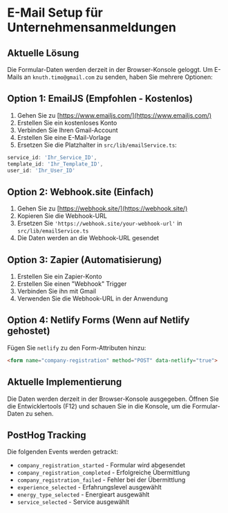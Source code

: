 # E-Mail Setup für Unternehmensanmeldungen

## Aktuelle Lösung

Die Formular-Daten werden derzeit in der Browser-Konsole geloggt. Um E-Mails an `knuth.timo@gmail.com` zu senden, haben Sie mehrere Optionen:

## Option 1: EmailJS (Empfohlen - Kostenlos)

1. Gehen Sie zu [https://www.emailjs.com/](https://www.emailjs.com/)
2. Erstellen Sie ein kostenloses Konto
3. Verbinden Sie Ihren Gmail-Account
4. Erstellen Sie eine E-Mail-Vorlage
5. Ersetzen Sie die Platzhalter in `src/lib/emailService.ts`:

```typescript
service_id: 'Ihr_Service_ID',
template_id: 'Ihr_Template_ID', 
user_id: 'Ihr_User_ID'
```

## Option 2: Webhook.site (Einfach)

1. Gehen Sie zu [https://webhook.site/](https://webhook.site/)
2. Kopieren Sie die Webhook-URL
3. Ersetzen Sie `'https://webhook.site/your-webhook-url'` in `src/lib/emailService.ts`
4. Die Daten werden an die Webhook-URL gesendet

## Option 3: Zapier (Automatisierung)

1. Erstellen Sie ein Zapier-Konto
2. Erstellen Sie einen "Webhook" Trigger
3. Verbinden Sie ihn mit Gmail
4. Verwenden Sie die Webhook-URL in der Anwendung

## Option 4: Netlify Forms (Wenn auf Netlify gehostet)

Fügen Sie `netlify` zu den Form-Attributen hinzu:

```html
<form name="company-registration" method="POST" data-netlify="true">
```

## Aktuelle Implementierung

Die Daten werden derzeit in der Browser-Konsole ausgegeben. Öffnen Sie die Entwicklertools (F12) und schauen Sie in die Konsole, um die Formular-Daten zu sehen.

## PostHog Tracking

Die folgenden Events werden getrackt:
- `company_registration_started` - Formular wird abgesendet
- `company_registration_completed` - Erfolgreiche Übermittlung
- `company_registration_failed` - Fehler bei der Übermittlung
- `experience_selected` - Erfahrungslevel ausgewählt
- `energy_type_selected` - Energieart ausgewählt
- `service_selected` - Service ausgewählt
